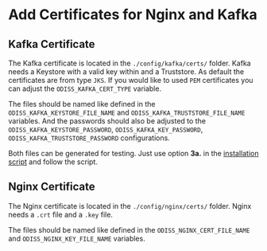 
# Add Certificates for Nginx and Kafka

## Kafka Certificate

The Kafka certificate is located in the `./config/kafka/certs/` folder. Kafka needs a Keystore with a valid key within
and a Truststore. As default the certificates are from type `JKS`. If you would like to used `PEM` certificates you can
adjust the `ODISS_KAFKA_CERT_TYPE` variable.

The files should be named like defined in the `ODISS_KAFKA_KEYSTORE_FILE_NAME` and `ODISS_KAFKA_TRUSTSTORE_FILE_NAME`
variables. And the passwords should also be adjusted to the `ODISS_KAFKA_KEYSTORE_PASSWORD`,
`ODISS_KAFKA_KEY_PASSWORD`, `ODISS_KAFKA_TRUSTSTORE_PASSWORD` configurations.

Both files can be generated for testing. Just use option **3a.** in the [installation script](./INSTALLATION.md) 
and follow the script.

## Nginx Certificate

The Nginx certificate is located in the `./config/nginx/certs/` folder. Nginx needs a `.crt` file and a `.key` file.

The files should be named like defined in the `ODISS_NGINX_CERT_FILE_NAME` and `ODISS_NGINX_KEY_FILE_NAME` variables.

